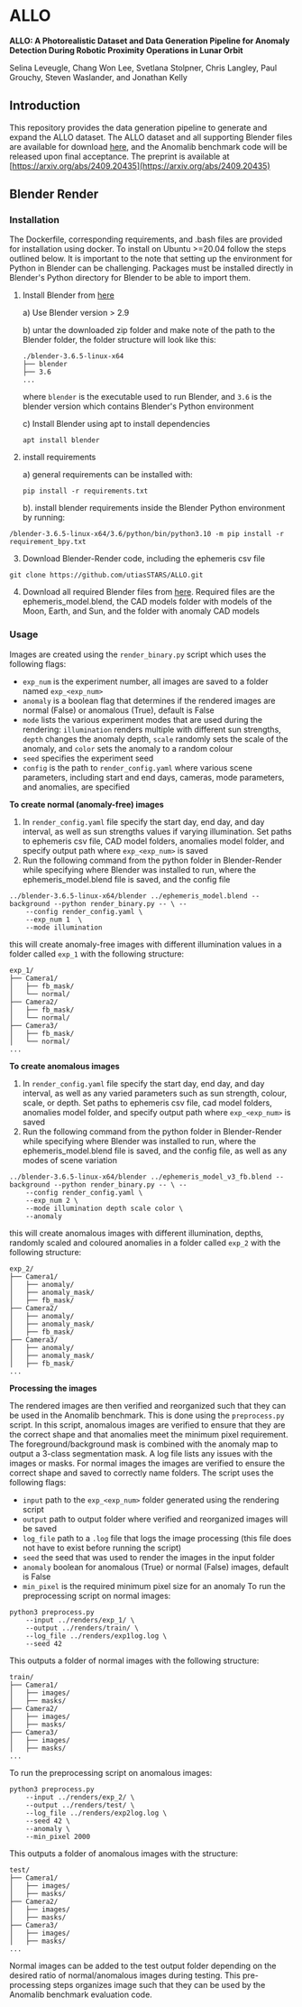 # ALLO
**ALLO: A Photorealistic Dataset and Data Generation Pipeline for Anomaly Detection During Robotic Proximity Operations in Lunar Orbit** 

Selina Leveugle, Chang Won Lee, Svetlana Stolpner, Chris Langley, Paul Grouchy, Steven Waslander, and Jonathan Kelly

## Introduction
This repository provides the data generation pipeline to generate and expand the ALLO dataset. 
The ALLO dataset and all supporting Blender files are available for download [here](http://gofile.me/5fLQD/eIgHRurJm), and the Anomalib benchmark code will be released upon final acceptance.
The preprint is available at [https://arxiv.org/abs/2409.20435](https://arxiv.org/abs/2409.20435)


## Blender Render
### Installation
The Dockerfile, corresponding requirements, and .bash files are provided for installation using docker.
To install on Ubuntu >=20.04 follow the steps outlined below. It is important to the note that setting up the environment for Python in Blender can be challenging. Packages must be installed directly in Blender's Python directory for Blender to be able to import them. 

1. Install Blender from [here](https://www.blender.org/download/)

	a) Use Blender version > 2.9

	b) untar the downloaded zip folder and make note of the path to the Blender folder, the folder structure will look like this:
	```
	./blender-3.6.5-linux-x64
	├── blender
	├── 3.6
	...
	```
	where `blender` is the executable used to run Blender, and `3.6` is the blender version which contains Blender's Python environment

	c) Install Blender using apt to install dependencies
	```
	apt install blender
	```

2. install requirements 

	a) general requirements can be installed with:
	```
	pip install -r requirements.txt
	```
	b). install blender requirements inside the Blender Python environment by running:
```
/blender-3.6.5-linux-x64/3.6/python/bin/python3.10 -m pip install -r requirement_bpy.txt
```

3. Download Blender-Render code, including the ephemeris csv file
```
git clone https://github.com/utiasSTARS/ALLO.git
```

4. Download all required Blender files from [here](http://gofile.me/5fLQD/mL39QLs3n). Required files are the ephemeris_model.blend, the CAD models folder with models of the Moon, Earth, and Sun, and the folder with anomaly CAD models


### Usage
Images are created using the `render_binary.py` script which uses the following flags:
- `exp_num` is the experiment number, all images are saved to a folder named `exp_<exp_num>`
- `anomaly` is a boolean flag that determines if the rendered images are normal (False) or anomalous (True), default is False
- `mode` lists the various experiment modes that are used during the rendering: `illumination` renders multiple with different sun strengths, `depth` changes the anomaly depth, `scale` randomly sets the scale of the anomaly, and `color` sets the anomaly to a random colour 
- `seed` specifies the experiment seed
- `config` is the path to `render_config.yaml` where various scene parameters, including start and end days, cameras, mode parameters, and anomalies, are specified


**To create normal (anomaly-free) images**
1. In `render_config.yaml` file specify the start day, end day, and day interval, as well as sun strengths values if varying illumination. Set paths to ephemeris csv file, CAD model folders, anomalies model folder, and specify output path where `exp_<exp_num>` is saved
2. Run the following command from the python folder in Blender-Render while specifying where Blender was installed to run, where the ephemeris_model.blend file is saved, and the config file
```
../blender-3.6.5-linux-x64/blender ../ephemeris_model.blend --background --python render_binary.py -- \ -- 
	--config render_config.yaml \
	--exp_num 1  \
	--mode illumination
```

this will create anomaly-free images with different illumination values in a folder called `exp_1` with the following structure:
```
exp_1/
├── Camera1/
│   ├── fb_mask/
│   └── normal/
├── Camera2/
│   ├── fb_mask/
│   └── normal/
├── Camera3/
│   ├── fb_mask/
│   └── normal/
...
```


**To create anomalous images**
1. In `render_config.yaml` file specify the start day, end day, and day interval, as well as any varied parameters such as sun strength, colour, scale, or depth. Set paths to ephemeris csv file, cad model folders, anomalies model folder, and specify output path where `exp_<exp_num>` is saved
2. Run the following command from the python folder in Blender-Render while specifying where Blender was installed to run, where the ephemeris_model.blend file is saved, and the config file, as well as any modes of scene variation
```
../blender-3.6.5-linux-x64/blender ../ephemeris_model_v3_fb.blend --background --python render_binary.py -- \ -- 
	--config render_config.yaml \
	--exp_num 2 \
	--mode illumination depth scale color \
	--anomaly
```

this will create anomalous images with different illumination, depths, randomly scaled and coloured anomalies in a folder called `exp_2` with the following structure:
```
exp_2/
├── Camera1/
│   ├── anomaly/
│   ├── anomaly_mask/
│   ├── fb_mask/
├── Camera2/
│   ├── anomaly/
│   ├── anomaly_mask/
│   ├── fb_mask/
├── Camera3/
│   ├── anomaly/
│   ├── anomaly_mask/
│   ├── fb_mask/
...
```


**Processing the images**

The rendered images are then verified and reorganized such that they can be used in the Anomalib benchmark. This is done using the `preprocess.py` script.
In this script, anomalous images are verified to ensure that they are the correct shape and that anomalies meet the minimum pixel requirement. The foreground/background mask is combined with the anomaly map to output a 3-class segmentation mask. A log file lists any issues with the images or masks. For normal images the images are verified to ensure the correct shape and saved to correctly name folders. The script uses the following flags:
- `input` path to the `exp_<exp_num>` folder generated using the rendering script
- `output` path to output folder where verified and reorganized images will be saved
- `log_file` path to a `.log` file that logs the image processing (this file does not have to exist before running the script)
- `seed` the seed that was used to render the images in the input folder
- `anomaly` boolean for anomalous (True) or normal (False) images, default is False
- `min_pixel` is the required minimum pixel size for an anomaly 
To run the preprocessing script on normal images:
```
python3 preprocess.py 
	--input ../renders/exp_1/ \
	--output ../renders/train/ \
	--log_file ../renders/exp1log.log \
	--seed 42
```
This outputs a folder of normal images with the following structure:
```
train/
├── Camera1/
│   ├── images/
│   ├── masks/
├── Camera2/
│   ├── images/
│   ├── masks/
├── Camera3/
│   ├── images/
│   ├── masks/
...
```

To run the preprocessing script on anomalous images:
```
python3 preprocess.py 
	--input ../renders/exp_2/ \
	--output ../renders/test/ \
	--log_file ../renders/exp2log.log \
	--seed 42 \
	--anomaly \
	--min_pixel 2000
```
This outputs a folder of anomalous images with the structure:
```
test/
├── Camera1/
│   ├── images/
│   ├── masks/
├── Camera2/
│   ├── images/
│   ├── masks/
├── Camera3/
│   ├── images/
│   ├── masks/
...
```
Normal images can be added to the test output folder depending on the desired ratio of normal/anomalous images during testing. This pre-processing steps organizes image such that they can be used by the Anomalib benchmark evaluation code.



